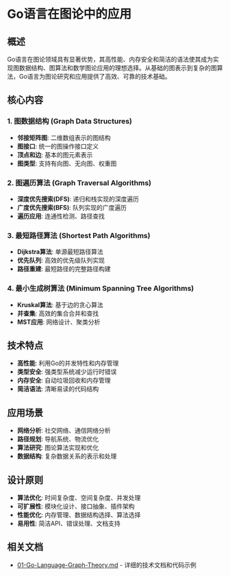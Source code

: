 # Go语言在图论中的应用

## 概述

Go语言在图论领域具有显著优势，其高性能、内存安全和简洁的语法使其成为实现图数据结构、图算法和数学图论应用的理想选择。从基础的图表示到复杂的图算法，Go语言为图论研究和应用提供了高效、可靠的技术基础。

## 核心内容

### 1. 图数据结构 (Graph Data Structures)

- **邻接矩阵图**: 二维数组表示的图结构
- **图接口**: 统一的图操作接口定义
- **顶点和边**: 基本的图元素表示
- **图类型**: 支持有向图、无向图、权重图

### 2. 图遍历算法 (Graph Traversal Algorithms)

- **深度优先搜索(DFS)**: 递归和栈实现的深度遍历
- **广度优先搜索(BFS)**: 队列实现的广度遍历
- **遍历应用**: 连通性检测、路径查找

### 3. 最短路径算法 (Shortest Path Algorithms)

- **Dijkstra算法**: 单源最短路径算法
- **优先队列**: 高效的优先级队列实现
- **路径重建**: 最短路径的完整路径构建

### 4. 最小生成树算法 (Minimum Spanning Tree Algorithms)

- **Kruskal算法**: 基于边的贪心算法
- **并查集**: 高效的集合合并和查找
- **MST应用**: 网络设计、聚类分析

## 技术特点

- **高性能**: 利用Go的并发特性和内存管理
- **类型安全**: 强类型系统减少运行时错误
- **内存安全**: 自动垃圾回收和内存管理
- **简洁语法**: 清晰易读的代码结构

## 应用场景

- **网络分析**: 社交网络、通信网络分析
- **路径规划**: 导航系统、物流优化
- **算法研究**: 图论算法实现和优化
- **数据结构**: 复杂数据关系的表示和处理

## 设计原则

- **算法优化**: 时间复杂度、空间复杂度、并发处理
- **可扩展性**: 模块化设计、接口抽象、插件架构
- **性能优化**: 内存管理、数据结构选择、算法选择
- **易用性**: 简洁API、错误处理、文档支持

## 相关文档

- [01-Go-Language-Graph-Theory.md](./01-Go-Language-Graph-Theory.md) - 详细的技术文档和代码示例
